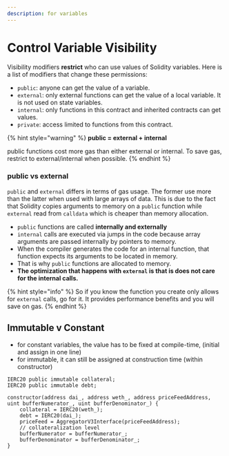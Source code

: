 ```yaml
---
description: for variables
---
```


# Control Variable Visibility

Visibility modifiers **restrict** who can use values of Solidity variables. Here is a list of modifiers that change these permissions:

* `public`: anyone can get the value of a variable.
* `external`: only external functions can get the value of a local variable. It is not used on state variables.
* `internal`: only functions in this contract and inherited contracts can get values.
* `private`: access limited to functions from this contract.

{% hint style="warning" %}
**public = external  + internal**

public functions cost more gas than either external or internal. To save gas, restrict to external/internal when possible.
{% endhint %}

### public vs external

`public` and `external` differs in terms of gas usage. The former use more than the latter when used with large arrays of data. This is due to the fact that Solidity copies arguments to memory on a `public` function while `external` read from `calldata` which is cheaper than memory allocation.

* `public` functions are called **internally and externally**
* &#x20;`internal` calls are executed via jumps in the code because array arguments are passed internally by pointers to memory.&#x20;
* When the compiler generates the code for an internal function, that function expects its arguments to be located in memory.&#x20;
* That is why `public` functions are allocated to memory.&#x20;
* **The optimization that happens with `external` is that is does not care for the internal calls.**

{% hint style="info" %}
So if you know the function you create only allows for `external` calls, go for it. It provides performance benefits and you will save on gas.
{% endhint %}

## Immutable v Constant

* for constant variables, the value has to be fixed at compile-time, (initial and assign in one line)
* for immutable, it can still be assigned at construction time (within constructor)

```solidity
IERC20 public immutable collateral;    
IERC20 public immutable debt;  

constructor(address dai_, address weth_, address priceFeedAddress, uint bufferNumerator_, uint bufferDenominator_) {
    collateral = IERC20(weth_);
    debt = IERC20(dai_);
    priceFeed = AggregatorV3Interface(priceFeedAddress);
    // collateralization level
    bufferNumerator = bufferNumerator_;
    bufferDenominator = bufferDenominator_;
}
```

